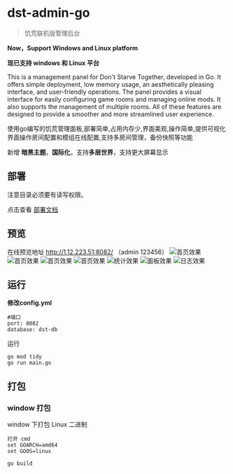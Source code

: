 # dst-admin-go
> 饥荒联机版管理后台
>



**Now，Support Windows and Linux  platform**

**现已支持 windows 和 Linux 平台**

This is a management panel for Don't Starve Together, developed in Go. It offers simple deployment, low memory usage, an aesthetically pleasing interface, and user-friendly operations. The panel provides a visual interface for easily configuring game rooms and managing online mods. It also supports the management of multiple rooms. All of these features are designed to provide a smoother and more streamlined user experience.

使用go编写的饥荒管理面板,部署简单,占用内存少,界面美观,操作简单,提供可视化界面操作房间配置和模组在线配置,支持多房间管理，备份快照等功能

新增 **暗黑主题**，**国际化**，支持**多层世界**，支持更大屏幕显示

## 部署
注意目录必须要有读写权限。

点击查看 [部署文档](docs/install/install.md)

## 预览

在线预览地址 http://1.12.223.51:8082/
（admin 123456）
![首页效果](docs/image/登录.png)
![首页效果](docs/image/房间.png)
![首页效果](docs/image/mod.png)
![首页效果](docs/image/mod配置.png)
![统计效果](docs/image/统计.png)
![面板效果](docs/image/面板.png)
![日志效果](docs/image/日志.png)


## 运行

**修改config.yml**
```
#端口
port: 8082
database: dst-db
```


运行
```
go mod tidy
go run main.go
```

## 打包


### window 打包

window 下打包 Linux 二进制

```
打开 cmd
set GOARCH=amd64
set GOOS=linux

go build
```

